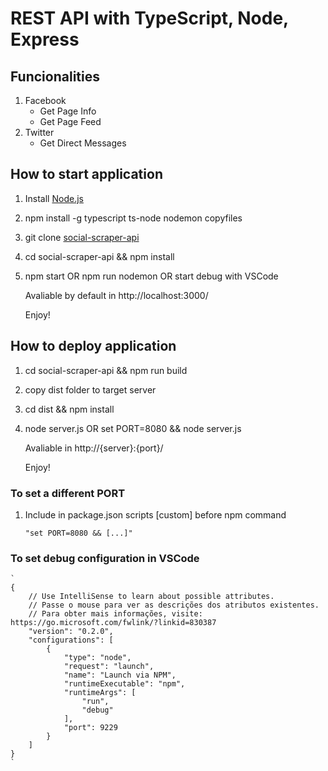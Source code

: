 # REST API with TypeScript, Node, Express

## Funcionalities
1. Facebook
    - Get Page Info
    - Get Page Feed
2. Twitter
    - Get Direct Messages

## How to start application
1. Install [Node.js](http://nodejs.org/)
2. npm install -g typescript ts-node nodemon copyfiles
3. git clone [social-scraper-api](#)
4. cd social-scraper-api && npm install
5. npm start OR npm run nodemon OR start debug with VSCode

    Avaliable by default in http://localhost:3000/

    Enjoy!

## How to deploy application
1. cd social-scraper-api && npm run build
2. copy dist folder to target server
3. cd dist && npm install
4. node server.js OR set PORT=8080 && node server.js

    Avaliable in http://{server}:{port}/

    Enjoy!

### To set a different PORT
1. Include in package.json scripts [custom] before npm command

    `
    "set PORT=8080 && [...]"
    `

### To set debug configuration in VSCode

    `
    {
        // Use IntelliSense to learn about possible attributes.
        // Passe o mouse para ver as descrições dos atributos existentes.
        // Para obter mais informações, visite: https://go.microsoft.com/fwlink/?linkid=830387
        "version": "0.2.0",
        "configurations": [        
            {
                "type": "node",
                "request": "launch",
                "name": "Launch via NPM",
                "runtimeExecutable": "npm",
                "runtimeArgs": [
                    "run",
                    "debug"
                ],
                "port": 9229
            }
        ]
    }
    `
